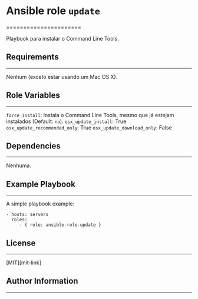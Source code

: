 # Ansible role `update`
======================

Playbook para instalar o Command Line Tools.

## Requirements
---------------

Nenhum (exceto estar usando um Mac OS X).

## Role Variables
-----------------

`force_install`: Instala o Command Line Tools, mesmo que já estejam instalados (Default: `no`).
`osx_update_install`: True
`osx_update_recommended_only`: True
`osx_update_download_only`: False

## Dependencies
---------------

Nenhuma.

## Example Playbook
-------------------

A simple playbook example:

    - hosts: servers
      roles:
         - { role: ansible-role-update }


## License
----------

[MIT][mit-link]

## Author Information
---------------------
